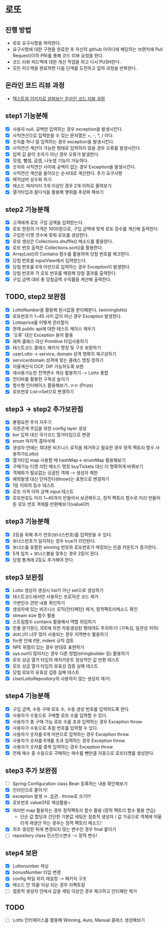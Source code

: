 # 로또
## 진행 방법
* 로또 요구사항을 파악한다.
* 요구사항에 대한 구현을 완료한 후 자신의 github 아이디에 해당하는 브랜치에 Pull Request(이하 PR)를 통해 코드 리뷰 요청을 한다.
* 코드 리뷰 피드백에 대한 개선 작업을 하고 다시 PUSH한다.
* 모든 피드백을 완료하면 다음 단계를 도전하고 앞의 과정을 반복한다.

## 온라인 코드 리뷰 과정
* [텍스트와 이미지로 살펴보는 온라인 코드 리뷰 과정](https://github.com/next-step/nextstep-docs/tree/master/codereview)


## step1 기능분해
* [X] 사용자 null, 공백만 입력하는 경우 exception을 발생시킨다.
* [X] 사칙연산으로 입력받을 수 있는 문자열은 +, -, *, / 이다.
* [X] 숫자를 하나 덜 입력하는 경우 exception을 발생시킨다.
* [X] 사칙연산 계산이 가능한 형태로 입력하지 않을 경우 오류를 발생시킨다.
* [X] 입력 값 끝이 숫자가 아닌 경우 오류가 발생한다.
* [X] 덧셈, 뺄셈, 곱셈, 나눗셈 기능이 가능하다.
* [X] 숫자와 사칙연산 사이에 공백이 없는 경우 Exception을 발생시킨다.
* [X] 사칙연산 계산을 들어오는 순서대로 계산한다.
추가 요구사항
* [X] 매직넘버 상수화 하기
* [X] 매소드 파라미터 3개 이상인 경우 2개 이하로 줄여보기
* [X] 열거타입과 람다식을 활용해 행위를 추상화 해보기

## step2 기능분해
* [X] 고객에게 로또 구입 금액을 입력받는다. 
* [X] 로또 한장의 가격은 1000원으로, 구입 금액에 맞게 로또 장수를 계산해 출력한다.
* [X] 구입한 티켓 갯수에 맞춰 로또를 생성한다.
* [X] 로또 생성은 Collections.shuffle() 메소드를 활용한다.
* [X] 로또 번호 출력은 Collections.sort()를 활용한다.
* [X] ArrayList()의 Contains 함수를 활용하여 당첨 번호를 체크한다.
* [X] 당첨 번호를 inputView에서 입력받는다.
* [X] 당첨 번호를 6개 미만으로 입력하는 경우 Exception이 발생한다.
* [X] 당첨 번호와 각 로또 번호를 매칭해 당첨 결과를 출력한다.
* [X] 구입 금액 대비 총 당첨금액 수익률을 계산해 출력한다.

## TODO, step2 보완점
* [X] LottoNumber을 활용해 원시값을 분리해본다. (winninglotto)
* [X] 로또번호가 1~45 사이 값이 아닌 경우 Exception 발생한다.
* [X] Lottoprice를 어떻게 관리할지
* [X] 현재 public api에 대한 테스트 케이스 채우기
* [X] '오류' 대신 Exception 용어 활용 
* [X] 래퍼 클래스 대신 Primitive 타입사용하기
* [X] 테스트코드 클래스 패키지 명칭 및 구조 보완하기
* [X] userLotto -> service, domain 성격 명확히 재구성하기
* [X] service/domain 성격에 맞는 클래스 명칭 정하기
* [X] 이율계산식 OCP, DIP 가능하도록 보완
* [X] 재사용가능한 전역변수 캐싱 활용하기 -> Lotto 통합
* [X] 언더바를 활용한 구독성 높이기
* [X] 함수형 인터페이스 활용해보기..ㅠㅠ (Prize)
* [X] 로또번호 List->Set으로 변경하기

## step3 -> step2 추가보완점
* [X] 불필요한 주석 지우기
* [X] 의존관계 주입을 위한 config layer 생성
* [X] kor 입력 대신 국가코드 열거타입으로 변경
* [X] enum 마지막 콤마삭제
* [X] 생성자 안에는 최대한 비즈니스 로직을 제거하고 필요한 경우 정적 팩토리 함수 사용하가(Lotto)
* [X] 열거타입 map 사용할 때 hashMap-> enumMap 활용해보기
* [X] 구매가능 티켓 리턴 메소드 명칭 buyTickets 대신 더 명확하게 바꿔보기
* [X] 객체화가 필요없는 싱글턴 객체 ->  생성자 제한
* [X] 예외발생 대신 던져진다(throw)는 표현으로 변경하기
* [X] 1등 이외의 등수 테스트
* [X] 로또 가격 이하 금액 input 테스트
* [X] 로또번호도 미리 1~45까지 만들어서 보관해두고, 정적 팩토리 함수로 미리 만들어둔 로또 번호 객체를 반환해보기(valueOf)

## step3 기능분해
* [X] 2등을 위해 추가 번호(보너스번호)를 입력받을 수 있다.
* [X] 보너스번호가 일치하는 경우 true가 리턴된다.
* [X] 보너스를 포함한 winning 번호와 로또번호가 매칭되는 만큼 카운트가 증가한다.
* [X] 5개 일치 + 보너스볼을 맞추는 경우 2등이 된다. 
* [X] 당첨 통계에 2등도 추가해야 한다.

## step3 보완점
* [X] Lotto 생성자 생성시 list가 아닌 set으로 생성하기
* [X] 테스트코드에서만 사용하는 프로덕션 코드 제거
* [X] 가변인수 관련 내용 확인하기
* [X] 생성자에 있는 비즈니스 로직(안티패턴) 제거, 정적팩토리메소드 확인
* [X] stream size 함수 활용
* [X] 스트림함수 contains 활용해서 역할 위임하기
* [X] 한줄 분기문{}, IDE에 의한 자동생성된 형태여도 주의하기! (가독성, 일관성 저하)
* [X] dot(.)이 너무 많이 사용되는 경우 지역변수 활용하기
* [X] for문 안에 if문, indent 규칙 검토
* [X] NPE 위험이 있는 경우 반대로 표현하기
* [X] sys.out이 많아지는 경우 다른 방법(stringbuilder 등) 활용하기
* [X] 로또 상금 열거 타입의 매치카운트 정상적인 값 반환 테스트
* [X] 로또 상금 열거 타입의 유효성 검증 실패 테스트
* [X] 당첨 로또의 유효성 검증 실패 테스트
* [X] UserLottoRepository의 사용하지 않는 생성자 제거\

## step4 기능분해
* [X] 구입 금액, 수동 구매 로또 수, 수동 생성 번호를 입력하도록 한다.
* [X] 사용자가 수동으로 구매할 로또 수를 입력할 수 있다.
* [X] 사용자가 총 구매 가능 로또 수를 초과 입력하는 경우 Exception throw
* [X] 사용자가 수동으로 추첨 번호를 입력할 수 있다.
* [X] 사용자가 숫자를 6개 미만으로 입력하는 경우 Exception throw
* [X] 사용자가 숫자를 6개를 초과 입력하는 경우 Exception throw
* [X] 사용자가 숫자를 중복 입력하는 경우 Exception throw
* [X] 전체 매수 중 수동으로 구매하는 매수를 뺀만큼 자동으로 로또티켓를 생성한다.

## step3 추가 보완점
* [ ] Spring Configuration class Bean 등록하는 내용 확인해보기
* [X] 인라인으로 줄이기!
* [X] exception 발생 ㅠ..습관.. throw로 쓰기!!!
* [X] 로또번호 valueOf로 캐싱활용⭐️️️️
* [X] 여러번 map 활용하는 경우 정적팩토리 함수 활용 (정적 팩토리 함수 활용 연습)
  * 단순 값 할당과 간단한 기본값 세팅은 점층적 생성자 / 값 가공으로 객체에 어울리게 재생산 하는 경우는 정적 팩토리 메소드!
* [X] 최초 생성한 뒤에 변경되지 않는 변수인 경우 final 붙이기
* [ ] repository class 인스턴스변수 -> 정적 변수!

## step4 보완
* [X] Lottonumber 캐싱
* [X] bonusNumber 타입 변경
* [X] config 파일 위치 재설정 -> 패키지 구조
* [X] 메소드 안 15줄 이상 되는 경우 리팩토링
* [ ] 점층적 생성자 안에서 값을 세팅 이상인 경우 체크하고 안티패턴 제거

## TODO
* [ ] Lotto 인터페이스를 활용해 Winning, Auto, Manual 클래스 생성해보기

